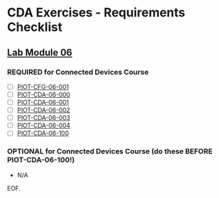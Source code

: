 # CDA Exercises - Requirements Checklist

## [Lab Module 06](https://github.com/orgs/programming-the-iot/projects/1#column-10488434)

### REQUIRED for Connected Devices Course

- [ ] [PIOT-CFG-06-001](https://github.com/programming-the-iot/book-exercise-tasks/issues/80)
- [ ] [PIOT-CDA-06-000](https://github.com/programming-the-iot/book-exercise-tasks/issues/11)
- [ ] [PIOT-CDA-06-001](https://github.com/programming-the-iot/book-exercise-tasks/issues/19)
- [ ] [PIOT-CDA-06-002](https://github.com/programming-the-iot/book-exercise-tasks/issues/18)
- [ ] [PIOT-CDA-06-003](https://github.com/programming-the-iot/book-exercise-tasks/issues/17)
- [ ] [PIOT-CDA-06-004](https://github.com/programming-the-iot/book-exercise-tasks/issues/87)
- [ ] [PIOT-CDA-06-100](https://github.com/programming-the-iot/book-exercise-tasks/issues/5)

### OPTIONAL for Connected Devices Course (do these BEFORE PIOT-CDA-06-100!)

- N/A

EOF.
